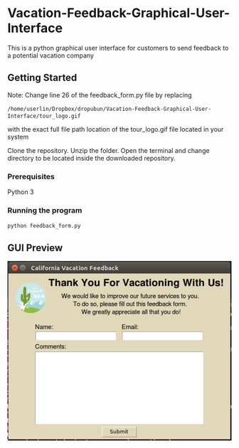 # Vacation-Feedback-Graphical-User-Interface

This is a python graphical user interface for customers to send feedback to a potential vacation company

## Getting Started

Note: Change line 26 of the feedback_form.py file by replacing

```
/home/userlin/Dropbox/dropubun/Vacation-Feedback-Graphical-User-Interface/tour_logo.gif
```
with the exact full file path location of the tour_logo.gif file located in your system

Clone the repository. Unzip the folder. Open the terminal and change directory to be located inside the downloaded repository.

### Prerequisites

Python 3

### Running the program

```
python feedback_form.py
```

## GUI Preview

![alt text](https://github.com/glennsvel90/Vacation-Feedback-Graphical-User-Interface/blob/master/GuiPreview.PNG "GUI Preview")
